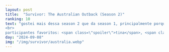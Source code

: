 ```yaml
---
layout: post
title:  "Survivor: The Australian Outback (Season 2)"
ranking: 10
text: "gostei mais dessa season 2 que da season 1, principalmente porque não tem toda aquela aversão a formar alianças e votar com estratégia. acho que os momentos meio slice of life também me fizeram conectar mais com os participantes. mas nessas temporadas antigas ainda sinto muita saudade de estratégias mais elaboradas.<br>
<br>
participantes favoritos: <span class=\"spoiler\">tina</span>, <span class=\"spoiler\">colby</span> e <span class=\"spoiler\">rodger</span>"
day: "2024-09-08"
img: "/img/survivor/australia.webp"
---
```

